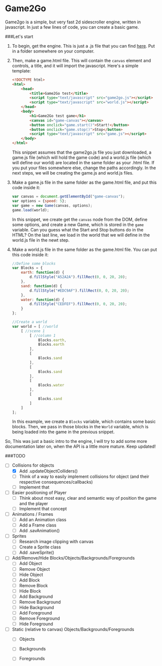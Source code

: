 Game2Go
=======

Game2go is a simple, but very fast 2d sidescroller engine, written in javascript. In just a few lines of code, you can create a basic game.


###Let's start
1. To begin, get the engine. This is just a .js file that you can find [here][1]. Put in a folder somewhere on your computer.

2. Then, make a game.html file. This will contain the `canvas` element and controls, a title, and it will import the javascript.
Here's a simple template:
    ```html
    <!DOCTYPE html>
    <html>
        <head>
            <title>Game2Go test</title>
            <script type="text/javascript" src="game2go.js"></script>
            <script type="text/javascript" src="world.js"></script>
        </head>
        <body>
            <h1>Game2Go test game</h1>
            <canvas id="game-canvas"></canvas>
            <button onclick="game.start()">Start!</button>
            <button onclick="game.stop()">Stop</button>
            <script type="text/javascript" src="game.js"></script>
        </body>
    </html>
    ```
    This snippet assumes that the game2go.js file you just downloaded, a game.js file (which will hold the game code) and a world.js file (which will define our world) are located in the same folder as your .html file. If you put your files somewhere else, change the paths accordingly. In the next steps, we will be creating the game.js and world.js files.

3. Make a game.js file in the same folder as the game.html file, and put this code inside it:
    ```javascript
    var canvas = document.getElementById("game-canvas");
    var options = {speed: 5};
    var game = new Game(canvas, options);
    game.load(world);
    ```
    In this snippet, we create get the `canvas` node from the DOM, define some options, and create a new Game, which is stored in the `game` variable. Can you guess what the Start and Stop buttons do in the HTML?
On the last line, we load in the world that we will define in the world.js file in the newt step.

4. Make a world.js file in the same folder as the game.html file. You can put this code inside it:
    ```javascript
    //Define some blocks
    var Blocks = {
        earth: function(d) {
            d.fillStyle("A52A2A").fillRect(0, 0, 20, 20);
        },
        sand: function(d) {
            d.fillStyle("#EDC9AF").fillRect(0, 0, 20, 20);
        },
        water: function(d) {
            d.fillStyle("CEDFEF").fillRect(0, 0, 20, 20);
        }
    };
    
    //Create a world
    var world = [ //world
        [ //scene 1
            [ //column 1
                Blocks.earth,
                Blocks.earth
            ],
            [
                Blocks.sand
            ],
            [
                Blocks.sand
            ],
            [
                Blocks.water
            ],
            [
                Blocks.sand
            ]
        ]
    ];
    ```
    In this example, we create a `Blocks` variable, which contains some basic blocks.  Then, we pass in those blocks in the `World` variable, which is being loaded into the game in the previous snippet.

So, This was just a basic intro to the engine, I will try to add some more documentation later on, when the API is a little more mature. Keep updated!



###TODO

- [ ] Collisions for objects
  - [x] Add .updateObjectColliders()
  - [ ] Think of a way to easily implement collisions for object (and their respective consequences/callbacks)
  - [ ] Implement that
- [ ] Easier positioning of Player
  - [ ] Think about most easy, clear and semantic way of position the game and the player
  - [ ] Implement that concept
- [ ] Animations / Frames
  - [ ] Add an Animation class
  - [ ] Add a Frame class
  - [ ] Add .savAnimation()
- [ ] Sprites
  - [ ] Research image clipping with canvas
  - [ ] Create a Sprite class
  - [ ] Add .saveSprite()
- [ ] Add/Remove/Hide Blocks/Objects/Backgrounds/Foregrounds
  - [ ] Add Object
  - [ ] Remove Object
  - [ ] Hide Object
  - [ ] Add Block
  - [ ] Remove Block
  - [ ] Hide Block
  - [ ] Add Background
  - [ ] Remove Background
  - [ ] Hide Background
  - [ ] Add Foreground
  - [ ] Remove Foreground
  - [ ] Hide Foreground
- [ ] Static (relative to canvas) Objects/Backgrounds/Foregrounds
  - [ ] Objects
  - [ ] Backgrounds
  - [ ] Foregrounds



[1]: https://raw.githubusercontent.com/TuurDutoit/game2go/master/src/game2go.js
